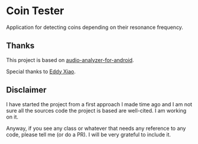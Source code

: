 # Coin Tester
Application for detecting coins depending on their resonance frequency.

## Thanks
This project is based on [audio-analyzer-for-android](https://github.com/bewantbe/audio-analyzer-for-android).

Special thanks to [Eddy Xiao](https://github.com/bewantbe).

## Disclaimer
I have started the project from a first approach I made time ago and I am not sure all the sources code the project is based are well-cited. I am working on it.

Anyway, if you see any class or whatever that needs any reference to any code, please tell me (or do a PR). I will be very grateful to include it.
